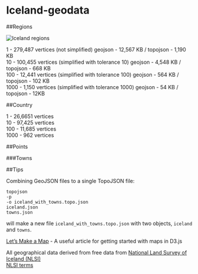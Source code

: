 Iceland-geodata
===============

##Regions

![Iceland regions](http://i.imgur.com/vycNgYe.png)


1 - 279,487 vertices (not simplified) geojson - 12,567 KB / topojson - 1,190 KB <br> 
10 - 100,455 vertices (simplified with tolerance 10) geojson - 4,548 KB / topojson - 668 KB <br>
100 - 12,441 vertices (simplified with tolerance 100) geojson - 564 KB / topojson - 102 KB <br>
1000 - 1,150 vertices (simplified with tolerance 1000) geojson - 54 KB / topojson - 12KB <br>

##Country

1 - 26,6651 vertices <br> 
10 - 97,425 vertices <br> 
100 - 11,685 vertices <br> 
1000 - 962 vertices <br> 

##Points

###Towns


##Tips

Combining GeoJSON files to a single TopoJSON file: <br>
```
topojson
-p
-o iceland_with_towns.topo.json
iceland.json
towns.json
```  
will make a new file `iceland_with_towns.topo.json` with two objects, `iceland` and `towns`.


[Let’s Make a Map](http://bost.ocks.org/mike/map/) - A useful article for getting started with maps in D3.js

All geographical data derived from free data from [National Land Survey of Iceland (NLSI)](http://www.lmi.is/en/) <br>
[NLSI terms](http://www.lmi.is/en/stafraen-gogn/skilmalar-og-gjaldskra/)

